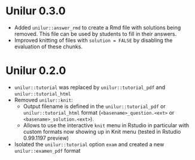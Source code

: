 # Unilur 0.3.0

- Added `unilur::answer_rmd` to create a Rmd file with solutions being removed. This file can be used by students to fill in their answers.
- Improved knitting of files with `solution = FALSE` by disabling the evaluation of these chunks.

# Unilur 0.2.0

- `unilur::tutorial` was replaced by `unilur::tutorial_pdf` and `unilur::tutorial_html`
- Removed `unilur::knit`:
    * Output filename is defined in the `unilur::tutorial_pdf` or `unilur::tutorial_html` format (`<basename>_question.<ext>` or `<basename>_solution.<ext>`).
    * Allows to use the interactive `knit` menu in Rstudio in particular with custom formats now showing up in Knit menu (tested in Rstudio 0.99.1197 preview)
- Isolated the `unilur::tutorial` option `exam` and created a new `unilur::examen_pdf` format
